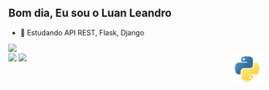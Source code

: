 ## Bom dia, Eu sou o Luan Leandro
<div>

	
- 🌱 Estudando API REST, Flask, Django

<div>
<a href="https://github.com/LuanLeandro">	
<img height="180em" src="https://github-readme-stats.vercel.app/api?username=LuanLeandro&show_icons=true&theme=dark&include_all_commits=true&count_private=true"/>
  </div>	
<a href = "mailto:luan.barbosacruz@gmail.com"><img src="https://img.shields.io/badge/Gmail-D14836?style=for-the-badge&logo=gmail&logoColor=white" target ="_blank"><a/>
<a href="https://instagram.com/LuanLean" target="_blank"><img src="https://img.shields.io/badge/-Instagram-%23E4405F?style=for-the-badge&logo=instagram&logoColor=white" target="_blank"><a/>
<img align="right" alt="Rafa-Python" height="60"width="60" src="https://raw.githubusercontent.com/devicons/devicon/master/icons/python/python-original.svg">	

##

	
